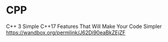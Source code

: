 # CPP
C++
3 Simple C++17 Features That Will Make Your Code Simpler https://wandbox.org/permlink/J62Di90eaBkZEjZF
